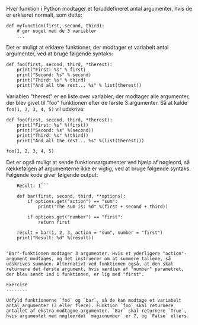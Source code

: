 Hver funktion i Python modtager et foruddefineret antal argumenter, hvis de er erklæret normalt, som dette:

    def myfunction(first, second, third):
        # gør noget med de 3 variabler
        ...

Det er muligt at erklære funktioner, der modtager et variabelt antal argumenter, ved at bruge følgende syntaks:

    def foo(first, second, third, *therest):
        print("First: %s" % first)
        print("Second: %s" % second)
        print("Third: %s" % third)
        print("And all the rest... %s" % list(therest))

Variablen "therest" er en liste over variabler, der modtager alle argumenter, der blev givet til "foo" funktionen efter de første 3 argumenter. Så at kalde `foo(1, 2, 3, 4, 5)` vil udskrive:

    def foo(first, second, third, *therest):
        print("First: %s" %(first))
        print("Second: %s" %(second))
        print("Third: %s" %(third))
        print("And all the rest... %s" %(list(therest)))

    foo(1, 2, 3, 4, 5)

Det er også muligt at sende funktionsargumenter ved hjælp af nøgleord, så rækkefølgen af argumenterne ikke er vigtig, ved at bruge følgende syntaks. Følgende kode giver følgende output:
```The sum is: 6
    Result: 1```

    def bar(first, second, third, **options):
        if options.get("action") == "sum":
            print("The sum is: %d" %(first + second + third))
    
        if options.get("number") == "first":
            return first
    
    result = bar(1, 2, 3, action = "sum", number = "first")
    print("Result: %d" %(result))


"Bar"-funktionen modtager 3 argumenter. Hvis et yderligere "action"-argument modtages, og det instruerer om at summere tallene, så udskrives summaen. Alternativt ved funktionen også, at den skal returnere det første argument, hvis værdien af "number" parametret, der blev sendt ind i funktionen, er lig med "first".

Exercise
--------

Udfyld funktionerne `foo` og `bar`, så de kan modtage et variabelt antal argumenter (3 eller flere). Funktion `foo` skal returnere antallet af ekstra modtagne argumenter. `Bar` skal returnere `True`, hvis argumentet med nøgleordet `magicnumber` er 7, og `False` ellers.